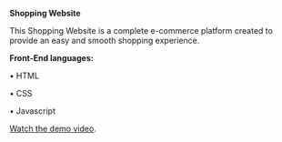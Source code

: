 **Shopping Website**

This Shopping Website is a complete e-commerce platform created to provide an easy and smooth shopping experience.

**Front-End languages:**

• HTML 

• CSS 

• Javascript


[Watch the demo video](https://drive.google.com/file/d/1THCvkEhvpZNXuJ0WS5TTZiOZLcjQeI1B/view?usp=sharing).

